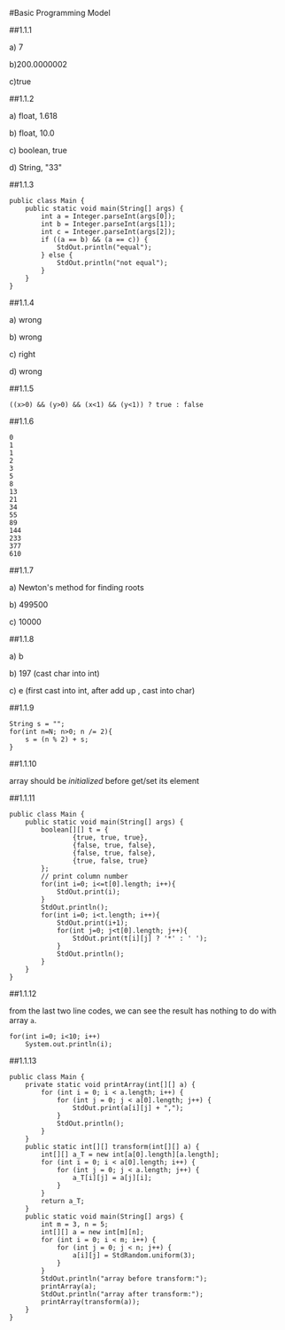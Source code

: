 #Basic Programming Model

##1.1.1

a) 7

b)200.0000002

c)true

##1.1.2

a) float, 1.618

b) float, 10.0

c) boolean, true

d) String, "33"

##1.1.3

```
public class Main {
    public static void main(String[] args) {
        int a = Integer.parseInt(args[0]);
        int b = Integer.parseInt(args[1]);
        int c = Integer.parseInt(args[2]);
        if ((a == b) && (a == c)) {
            StdOut.println("equal");
        } else {
            StdOut.println("not equal");
        }
    }
}
```
##1.1.4

a) wrong

b) wrong

c) right

d) wrong

##1.1.5

``((x>0) && (y>0) && (x<1) && (y<1)) ? true : false``

##1.1.6

```
0
1
1
2
3
5
8
13
21
34
55
89
144
233
377
610
```

##1.1.7

a) Newton's method for finding roots

b) 499500

c) 10000

##1.1.8

a) b

b) 197 (cast char into int)

c) e (first cast into int, after add up , cast into char)

##1.1.9

```
String s = "";
for(int n=N; n>0; n /= 2){
    s = (n % 2) + s;
}
```

##1.1.10

array should be *initialized* before get/set its element

##1.1.11

```
public class Main {
    public static void main(String[] args) {
        boolean[][] t = {
                {true, true, true},
                {false, true, false},
                {false, true, false},
                {true, false, true}
        };
        // print column number
        for(int i=0; i<=t[0].length; i++){
            StdOut.print(i);
        }
        StdOut.println();
        for(int i=0; i<t.length; i++){
            StdOut.print(i+1);
            for(int j=0; j<t[0].length; j++){
                StdOut.print(t[i][j] ? '*' : ' ');
            }
            StdOut.println();
        }
    }
}
```


##1.1.12

from the last two line codes, we can see the result has nothing to do with array ``a``.

```
for(int i=0; i<10; i++)
    System.out.println(i);
```

##1.1.13

```
public class Main {
    private static void printArray(int[][] a) {
        for (int i = 0; i < a.length; i++) {
            for (int j = 0; j < a[0].length; j++) {
                StdOut.print(a[i][j] + ",");
            }
            StdOut.println();
        }
    }
    public static int[][] transform(int[][] a) {
        int[][] a_T = new int[a[0].length][a.length];
        for (int i = 0; i < a[0].length; i++) {
            for (int j = 0; j < a.length; j++) {
                a_T[i][j] = a[j][i];
            }
        }
        return a_T;
    }
    public static void main(String[] args) {
        int m = 3, n = 5;
        int[][] a = new int[m][n];
        for (int i = 0; i < m; i++) {
            for (int j = 0; j < n; j++) {
                a[i][j] = StdRandom.uniform(3);
            }
        }
        StdOut.println("array before transform:");
        printArray(a);
        StdOut.println("array after transform:");
        printArray(transform(a));
    }
}
```

